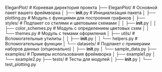 EleganPlot/               # Корневая директория проекта
├── EleganPlot/           # Основной пакет вашего фреймворка
│   ├── __init__.py           # Инициализация пакета
│   ├── plotting.py           # Модуль с функциями для построения графиков
│   ├── styles/               # Подпакет со стилями и цветовыми схемами
│   │   ├── __init__.py
│   │   ├── color_schemes.py  # Модуль с определением цветовых схем
│   │   └── themes.py         # Модуль с темами оформления
│   ├── utils/                # Вспомогательные утилиты
│   │   ├── __init__.py
│   │   └── helpers.py        # Вспомогательные функции
│   └── datasets/             # Подпакет с примерами наборов данных (опционально)
│       ├── __init__.py
│       └── sample_data.py
├── examples/                 # Примеры использования фреймворка
│   ├── example1.py
│   └── example2.py
├── tests/                    # Тесты для модулей
│   ├── __init__.py
│   └── test_plotting.py